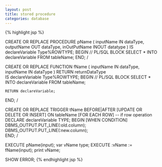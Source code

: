 ```yaml
---
layout: post
title: stored procedure
categories: database
---
```


{% highlight jsp %}

CREATE OR REPLACE PROCEDURE pName (
  inputName IN dataType,
  outputName OUT dataType,
  inOutPutName INOUT datatype
  )
IS
  declareVariable Type%ROWTYPE;
BEGIN
  // PL/SQL BLOCK
  SELECT *
  INTO declareVariable
  FROM tableName;
END;
/

CREATE OR REPLACE FUNCTION fName (
  inputName IN dataType,
  inputName IN dataType
  )
RETURN returnDataType  
IS
    declareVariable Type%ROWTYPE;
BEGIN
  // PL/SQL BLOCK
  SELECT *
  INTO declareVariable
  FROM tableName;

    RETURN declareVariable;
END;
/

CREATE OR REPLACE TRIGGER tName
BEFORE|AFTER
[UPDATE OR DELETE OR INSERT] ON tableName
[FOR EACH ROW] -- if row operation
DECLARE
   declareVariable TYPE;
BEGIN
[WHEN CONDITION]
  DBMS_OUTPUT.PUT_LINE(:old.column);
  DBMS_OUTPUT.PUT_LINE(:new.column);  
END;
/

EXECUTE pName(input);
var vName type;
EXECUTE :vName := fName(input);
print vName;

SHOW ERROR;
{% endhighlight jsp %}
